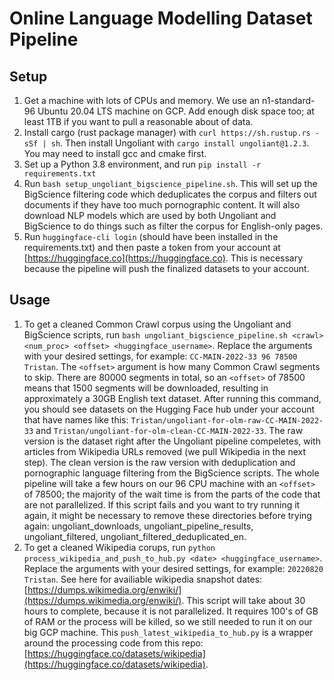 # Online Language Modelling Dataset Pipeline

## Setup
1. Get a machine with lots of CPUs and memory. We use an n1-standard-96 Ubuntu 20.04 LTS machine on GCP. Add enough disk space too; at least 1TB if you want to pull a reasonable about of data.
2. Install cargo (rust package manager) with `curl https://sh.rustup.rs -sSf | sh`. Then install Ungoliant with `cargo install ungoliant@1.2.3`. You may need to install gcc and cmake first.
3. Set up a Python 3.8 environment, and run `pip install -r requirements.txt`
4. Run `bash setup_ungoliant_bigscience_pipeline.sh`. This will set up the BigScience filtering code which deduplicates the corpus and filters out documents if they have too much pornographic content. It will also download NLP models which are used by both Ungoliant and BigScience to do things such as filter the corpus for English-only pages.
5. Run `huggingface-cli login` (should have been installed in the requirements.txt) and then paste a token from your account at [https://huggingface.co](https://huggingface.co). This is necessary because the pipeline will push the finalized datasets to your account.


## Usage
1. To get a cleaned Common Crawl corpus using the Ungoliant and BigScience scripts, run `bash ungoliant_bigscience_pipeline.sh <crawl> <num_proc> <offset> <huggingface_username>`. Replace the arguments with your desired settings, for example: `CC-MAIN-2022-33 96 78500 Tristan`. The `<offset>` argument is how many Common Crawl segments to skip. There are 80000 segments in total, so an `<offset>` of 78500 means that 1500 segments will be downloaded, resulting in approximately a 30GB English text dataset. After running this command, you should see datasets on the Hugging Face hub under your account that have names like this: `Tristan/ungoliant-for-olm-raw-CC-MAIN-2022-33` and `Tristan/ungoliant-for-olm-clean-CC-MAIN-2022-33`. The raw version is the dataset right after the Ungoliant pipeline compeletes, with articles from Wikipedia URLs removed (we pull Wikipedia in the next step). The clean version is the raw version with deduplication and pornographic language filtering from the BigScience scripts. The whole pipeline will take a few hours on our 96 CPU machine with an `<offset>` of 78500; the majority of the wait time is from the parts of the code that are not parallelized. If this script fails and you want to try running it again, it might be necessary to remove these directories before trying again: ungoliant_downloads, ungoliant_pipeline_results, ungoliant_filtered, ungoliant_filtered_deduplicated_en.
2. To get a cleaned Wikipedia corups, run `python process_wikipedia_and_push_to_hub.py <date> <huggingface_username>`. Replace the arguments with your desired settings, for example: `20220820 Tristan`. See here for availiable wikipedia snapshot dates: [https://dumps.wikimedia.org/enwiki/](https://dumps.wikimedia.org/enwiki/). This script will take about 30 hours to complete, because it is not parallelized. It requires 100's of GB of RAM or the process will be killed, so we still needed to run it on our big GCP machine. This `push_latest_wikipedia_to_hub.py` is a wrapper around the processing code from this repo: [https://huggingface.co/datasets/wikipedia](https://huggingface.co/datasets/wikipedia).

